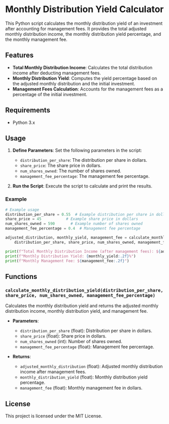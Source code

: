 
# Monthly Distribution Yield Calculator

This Python script calculates the monthly distribution yield of an investment after accounting for management fees. It provides the total adjusted monthly distribution income, the monthly distribution yield percentage, and the monthly management fee.

## Features

- **Total Monthly Distribution Income**: Calculates the total distribution income after deducting management fees.
- **Monthly Distribution Yield**: Computes the yield percentage based on the adjusted monthly distribution and the initial investment.
- **Management Fees Calculation**: Accounts for the management fees as a percentage of the initial investment.

## Requirements

- Python 3.x

## Usage

1. **Define Parameters**: Set the following parameters in the script:
    - `distribution_per_share`: The distribution per share in dollars.
    - `share_price`: The share price in dollars.
    - `num_shares_owned`: The number of shares owned.
    - `management_fee_percentage`: The management fee percentage.

2. **Run the Script**: Execute the script to calculate and print the results.

### Example

```python
# Example usage
distribution_per_share = 0.55  # Example distribution per share in dollars
share_price = 45           # Example share price in dollars
num_shares_owned = 590       # Example number of shares owned
management_fee_percentage = 0.4  # Management fee percentage

adjusted_distribution, monthly_yield, management_fee = calculate_monthly_distribution_yield(
    distribution_per_share, share_price, num_shares_owned, management_fee_percentage)

print(f"Total Monthly Distribution Income (after management fees): ${adjusted_distribution:.2f}")
print(f"Monthly Distribution Yield: {monthly_yield:.2f}%")
print(f"Monthly Management Fee: ${management_fee:.2f}")
```

## Functions

### `calculate_monthly_distribution_yield(distribution_per_share, share_price, num_shares_owned, management_fee_percentage)`

Calculates the monthly distribution yield and returns the adjusted monthly distribution income, monthly distribution yield, and management fee.

- **Parameters**:
  - `distribution_per_share` (float): Distribution per share in dollars.
  - `share_price` (float): Share price in dollars.
  - `num_shares_owned` (int): Number of shares owned.
  - `management_fee_percentage` (float): Management fee percentage.

- **Returns**:
  - `adjusted_monthly_distribution` (float): Adjusted monthly distribution income after management fees.
  - `monthly_distribution_yield` (float): Monthly distribution yield percentage.
  - `management_fee` (float): Monthly management fee in dollars.

## License

This project is licensed under the MIT License.
